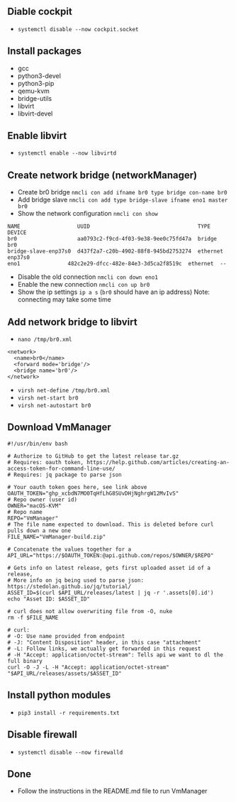 ## Diable cockpit
- ``systemctl disable --now cockpit.socket``

## Install packages
- gcc
- python3-devel
- python3-pip
- qemu-kvm
- bridge-utils
- libvirt
- libvirt-devel

## Enable libvirt
- ``systemctl enable --now libvirtd``

## Create network bridge (networkManager)
- Create br0 bridge ``nmcli con add ifname br0 type bridge con-name br0``
- Add bridge slave ``nmcli con add type bridge-slave ifname eno1 master br0``
- Show the network configuration ``nmcli con show``
```nmcli con show
NAME                  UUID                                  TYPE      DEVICE
br0                   aa0793c2-f9cd-4f03-9e38-9ee0c75fd47a  bridge    br0
bridge-slave-enp37s0  d437f2a7-c20b-4902-88f8-945bd2753274  ethernet  enp37s0
eno1               482c2e29-dfcc-482e-84e3-3d5ca2f8519c  ethernet  --
```
- Disable the old connection ``nmcli con down eno1``
- Enable the new connection ``nmcli con up br0``
- Show the ip settings ``ip a s`` (``br0`` should have an ip address) 
Note: connecting may take some time

## Add network bridge to libvirt
- ``nano /tmp/br0.xml``
``` 
<network>
  <name>br0</name>
  <forward mode='bridge'/>
  <bridge name='br0'/>
</network>
```
- ``virsh net-define /tmp/br0.xml``
- ``virsh net-start br0``
- ``virsh net-autostart br0``

## Download VmManager
```
#!/usr/bin/env bash

# Authorize to GitHub to get the latest release tar.gz
# Requires: oauth token, https://help.github.com/articles/creating-an-access-token-for-command-line-use/
# Requires: jq package to parse json

# Your oauth token goes here, see link above
OAUTH_TOKEN="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"
# Repo owner (user id)
OWNER="macOS-KVM"
# Repo name
REPO="VmManager"
# The file name expected to download. This is deleted before curl pulls down a new one
FILE_NAME="VmManager-build.zip"

# Concatenate the values together for a
API_URL="https://$OAUTH_TOKEN:@api.github.com/repos/$OWNER/$REPO"

# Gets info on latest release, gets first uploaded asset id of a release,
# More info on jq being used to parse json: https://stedolan.github.io/jq/tutorial/
ASSET_ID=$(curl $API_URL/releases/latest | jq -r '.assets[0].id')
echo "Asset ID: $ASSET_ID"

# curl does not allow overwriting file from -O, nuke
rm -f $FILE_NAME

# curl:
# -O: Use name provided from endpoint
# -J: "Content Disposition" header, in this case "attachment"
# -L: Follow links, we actually get forwarded in this request
# -H "Accept: application/octet-stream": Tells api we want to dl the full binary
curl -O -J -L -H "Accept: application/octet-stream" "$API_URL/releases/assets/$ASSET_ID"
``` 


## Install python modules
- ``pip3 install -r requirements.txt``

## Disable firewall
- ``systemctl disable --now firewalld``

## Done
- Follow the instructions in the README.md file to run VmManager